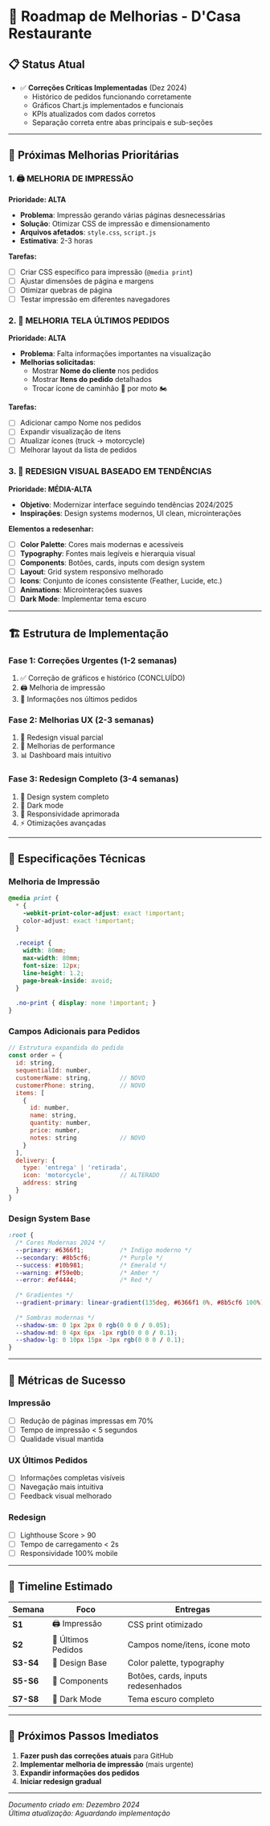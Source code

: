 # 🚀 Roadmap de Melhorias - D'Casa Restaurante

## 📋 Status Atual
- ✅ **Correções Críticas Implementadas** (Dez 2024)
  - Histórico de pedidos funcionando corretamente
  - Gráficos Chart.js implementados e funcionais
  - KPIs atualizados com dados corretos
  - Separação correta entre abas principais e sub-seções

---

## 🎯 Próximas Melhorias Prioritárias

### 1. 🖨️ **MELHORIA DE IMPRESSÃO** 
**Prioridade: ALTA**
- **Problema**: Impressão gerando várias páginas desnecessárias
- **Solução**: Otimizar CSS de impressão e dimensionamento
- **Arquivos afetados**: `style.css`, `script.js`
- **Estimativa**: 2-3 horas

**Tarefas:**
- [ ] Criar CSS específico para impressão (`@media print`)
- [ ] Ajustar dimensões de página e margens
- [ ] Otimizar quebras de página
- [ ] Testar impressão em diferentes navegadores

### 2. 📱 **MELHORIA TELA ÚLTIMOS PEDIDOS**
**Prioridade: ALTA**
- **Problema**: Falta informações importantes na visualização
- **Melhorias solicitadas**:
  - Mostrar **Nome do cliente** nos pedidos
  - Mostrar **Itens do pedido** detalhados
  - Trocar ícone de caminhão 🚛 por moto 🏍️

**Tarefas:**
- [ ] Adicionar campo Nome nos pedidos
- [ ] Expandir visualização de itens
- [ ] Atualizar ícones (truck → motorcycle)
- [ ] Melhorar layout da lista de pedidos

### 3. 🎨 **REDESIGN VISUAL BASEADO EM TENDÊNCIAS**
**Prioridade: MÉDIA-ALTA**
- **Objetivo**: Modernizar interface seguindo tendências 2024/2025
- **Inspirações**: Design systems modernos, UI clean, microinterações

**Elementos a redesenhar:**
- [ ] **Color Palette**: Cores mais modernas e acessíveis
- [ ] **Typography**: Fontes mais legíveis e hierarquia visual
- [ ] **Components**: Botões, cards, inputs com design system
- [ ] **Layout**: Grid system responsivo melhorado
- [ ] **Icons**: Conjunto de ícones consistente (Feather, Lucide, etc.)
- [ ] **Animations**: Microinterações suaves
- [ ] **Dark Mode**: Implementar tema escuro

---

## 🏗️ Estrutura de Implementação

### **Fase 1: Correções Urgentes** (1-2 semanas)
1. ✅ Correção de gráficos e histórico (CONCLUÍDO)
2. 🖨️ Melhoria de impressão
3. 📱 Informações nos últimos pedidos

### **Fase 2: Melhorias UX** (2-3 semanas)
1. 🎨 Redesign visual parcial
2. 🔄 Melhorias de performance
3. 📊 Dashboard mais intuitivo

### **Fase 3: Redesign Completo** (3-4 semanas)
1. 🎨 Design system completo
2. 🌙 Dark mode
3. 📱 Responsividade aprimorada
4. ⚡ Otimizações avançadas

---

## 📐 Especificações Técnicas

### **Melhoria de Impressão**
```css
@media print {
  * { 
    -webkit-print-color-adjust: exact !important;
    color-adjust: exact !important;
  }
  
  .receipt {
    width: 80mm;
    max-width: 80mm;
    font-size: 12px;
    line-height: 1.2;
    page-break-inside: avoid;
  }
  
  .no-print { display: none !important; }
}
```

### **Campos Adicionais para Pedidos**
```javascript
// Estrutura expandida do pedido
const order = {
  id: string,
  sequentialId: number,
  customerName: string,        // NOVO
  customerPhone: string,       // NOVO
  items: [
    {
      id: number,
      name: string,
      quantity: number,
      price: number,
      notes: string            // NOVO
    }
  ],
  delivery: {
    type: 'entrega' | 'retirada',
    icon: 'motorcycle',        // ALTERADO
    address: string
  }
}
```

### **Design System Base**
```css
:root {
  /* Cores Modernas 2024 */
  --primary: #6366f1;          /* Indigo moderno */
  --secondary: #8b5cf6;        /* Purple */
  --success: #10b981;          /* Emerald */
  --warning: #f59e0b;          /* Amber */
  --error: #ef4444;            /* Red */
  
  /* Gradientes */
  --gradient-primary: linear-gradient(135deg, #6366f1 0%, #8b5cf6 100%);
  
  /* Sombras modernas */
  --shadow-sm: 0 1px 2px 0 rgb(0 0 0 / 0.05);
  --shadow-md: 0 4px 6px -1px rgb(0 0 0 / 0.1);
  --shadow-lg: 0 10px 15px -3px rgb(0 0 0 / 0.1);
}
```

---

## 🎯 Métricas de Sucesso

### **Impressão**
- [ ] Redução de páginas impressas em 70%
- [ ] Tempo de impressão < 5 segundos
- [ ] Qualidade visual mantida

### **UX Últimos Pedidos**
- [ ] Informações completas visíveis
- [ ] Navegação mais intuitiva
- [ ] Feedback visual melhorado

### **Redesign**
- [ ] Lighthouse Score > 90
- [ ] Tempo de carregamento < 2s
- [ ] Responsividade 100% mobile

---

## 📅 Timeline Estimado

| Semana | Foco | Entregas |
|--------|------|----------|
| **S1** | 🖨️ Impressão | CSS print otimizado |
| **S2** | 📱 Últimos Pedidos | Campos nome/itens, ícone moto |
| **S3-S4** | 🎨 Design Base | Color palette, typography |
| **S5-S6** | 🎨 Components | Botões, cards, inputs redesenhados |
| **S7-S8** | 🌙 Dark Mode | Tema escuro completo |

---

## 🔧 Próximos Passos Imediatos

1. **Fazer push das correções atuais** para GitHub
2. **Implementar melhoria de impressão** (mais urgente)
3. **Expandir informações dos pedidos**
4. **Iniciar redesign gradual**

---

*Documento criado em: Dezembro 2024*  
*Última atualização: Aguardando implementação* 